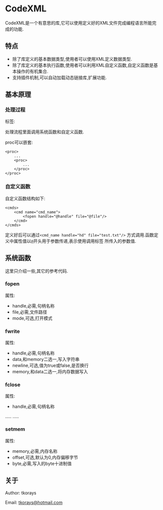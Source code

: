 # CodeXML
CodeXML是一个有意思的库,它可以使用定义好的XML文件完成编程语言所能完成的功能.

## 特点
* 除了库定义的基本数据类型,使用者可以使用XML定义数据类型.
* 除了库定义的基本执行函数,使用者可以利用XML自定义函数,自定义函数是基本操作的有机集合.
* 支持插件机制,可以自动加载动态链接库,扩展功能.

## 基本原理
### 处理过程
标签:<proc></proc>

处理流程里面调用系统函数和自定义函数.

proc可以嵌套:

```
<proc>
    ...
    <proc>
        ...
    </proc>
</proc>
```

### 自定义函数
自定义函数结构如下:

```
<cmds>
    <cmd name="cmd_name">
        <fopen handle="@handle" file="@file"/>
    </cmd>
</cmds>
```

定义好后可以通过`<cmd_name handle="hd" file="test.txt"/>`
方式调用.函数定义中属性值以`@`开头用于参数传递,表示使用调用标签
所传入的参数值.


## 系统函数
这里只介绍一些,其它的参考代码.
### fopen
属性:

* handle,必需,句柄名称
* file,必需,文件路径
* mode,可选,打开模式

### fwrite
属性:
* handle,必需,句柄名称
* data,和memory二选一,写入字符串
* newline,可选,值为true或false,是否换行
* memory,和data二选一,将内存数据写入

### fclose
属性:
* handle,必需,句柄名称

.....
.....

### setmem
属性:
* memory,必需,内存名称
* offset,可选,默认为0,内存偏移字节
* byte,必需,写入的byte十进制值


## 关于
Author: tkorays

Email: tkorays@hotmail.com
